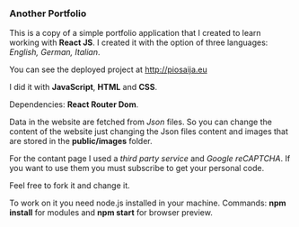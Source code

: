 ### Another Portfolio

This is a copy of a simple portfolio application that I created to learn working with **React JS**.
I created it with the option of three languages: *English, German, Italian*.

You can see the deployed project at http://piosaija.eu

I did it with **JavaScript**, **HTML** and **CSS**.

Dependencies: **React Router Dom**.

Data in the website are fetched from *Json* files. So you can change the content of the website just changing the Json files content and images that are stored in the **public/images** folder.

For the contant page I used a *third party service* and *Google reCAPTCHA*. If you want to use them you must subscribe to get your personal code.

Feel free to fork it and change it.

To work on it you need node.js installed in your machine. Commands: **npm install** for modules and **npm start** for browser preview.
